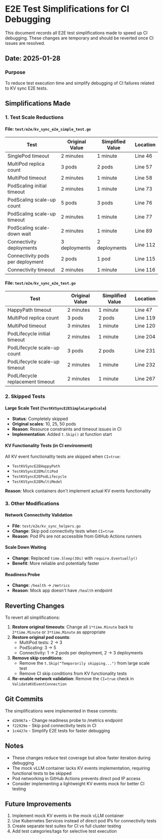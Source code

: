 # E2E Test Simplifications for CI Debugging

This document records all E2E test simplifications made to speed up CI debugging. These changes are temporary and should be reverted once CI issues are resolved.

## Date: 2025-01-28

### Purpose
To reduce test execution time and simplify debugging of CI failures related to KV sync E2E tests.

## Simplifications Made

### 1. **Test Scale Reductions**

#### File: `test/e2e/kv_sync_e2e_simple_test.go`

| Test | Original Value | Simplified Value | Location |
|------|----------------|------------------|----------|
| SinglePod timeout | 2 minutes | 1 minute | Line 46 |
| MultiPod replica count | 3 pods | 2 pods | Line 57 |
| MultiPod timeout | 2 minutes | 1 minute | Line 58 |
| PodScaling initial timeout | 2 minutes | 1 minute | Line 73 |
| PodScaling scale-up count | 5 pods | 3 pods | Line 76 |
| PodScaling scale-up timeout | 2 minutes | 1 minute | Line 77 |
| PodScaling scale-down wait | 2 minutes | 1 minute | Line 89 |
| Connectivity deployments | 3 deployments | 2 deployments | Line 112 |
| Connectivity pods per deployment | 2 pods | 1 pod | Line 115 |
| Connectivity timeout | 2 minutes | 1 minute | Line 116 |

#### File: `test/e2e/kv_sync_e2e_test.go`

| Test | Original Value | Simplified Value | Location |
|------|----------------|------------------|----------|
| HappyPath timeout | 2 minutes | 1 minute | Line 47 |
| MultiPod replica count | 3 pods | 2 pods | Line 119 |
| MultiPod timeout | 3 minutes | 1 minute | Line 120 |
| PodLifecycle initial timeout | 2 minutes | 1 minute | Line 204 |
| PodLifecycle scale-up count | 3 pods | 2 pods | Line 231 |
| PodLifecycle scale-up timeout | 2 minutes | 1 minute | Line 232 |
| PodLifecycle replacement timeout | 2 minutes | 1 minute | Line 267 |

### 2. **Skipped Tests**

#### Large Scale Test (`TestKVSyncE2ESimpleLargeScale`)
- **Status**: Completely skipped
- **Original scales**: 10, 25, 50 pods
- **Reason**: Resource constraints and timeout issues in CI
- **Implementation**: Added `t.Skip()` at function start

#### KV Functionality Tests (in CI environment)
All KV event functionality tests are skipped when `CI=true`:
- `TestKVSyncE2EHappyPath`
- `TestKVSyncE2EMultiPod`
- `TestKVSyncE2EPodLifecycle`
- `TestKVSyncE2EMultiModel`

**Reason**: Mock containers don't implement actual KV events functionality

### 3. **Other Modifications**

#### Network Connectivity Validation
- **File**: `test/e2e/kv_sync_helpers.go`
- **Change**: Skip pod connectivity tests when `CI=true`
- **Reason**: Pod IPs are not accessible from GitHub Actions runners

#### Scale Down Waiting
- **Change**: Replaced `time.Sleep(30s)` with `require.Eventually()`
- **Benefit**: More reliable and potentially faster

#### Readiness Probe
- **Change**: `/health` → `/metrics`
- **Reason**: Mock app doesn't have `/health` endpoint

## Reverting Changes

To revert all simplifications:

1. **Restore original timeouts**: Change all `1*time.Minute` back to `2*time.Minute` or `3*time.Minute` as appropriate
2. **Restore original pod counts**: 
   - MultiPod tests: 2 → 3
   - PodScaling: 3 → 5
   - Connectivity: 1 → 2 pods per deployment, 2 → 3 deployments
3. **Remove skip conditions**:
   - Remove the `t.Skip("Temporarily skipping...")` from large scale test
   - Remove CI skip conditions from KV functionality tests
4. **Re-enable network validation**: Remove the `CI=true` check in `ValidateKVEventConnection`

## Git Commits

The simplifications were implemented in these commits:
- `d2b967a` - Change readiness probe to /metrics endpoint
- `f22929e` - Skip pod connectivity tests in CI
- `1c4427e` - Simplify E2E tests for faster debugging

## Notes

- These changes reduce test coverage but allow faster iteration during debugging
- The mock vLLM container lacks KV events implementation, requiring functional tests to be skipped
- Pod networking in GitHub Actions prevents direct pod IP access
- Consider implementing a lightweight KV events mock for better CI testing

## Future Improvements

1. Implement mock KV events in the mock vLLM container
2. Use Kubernetes Services instead of direct pod IPs for connectivity tests
3. Create separate test suites for CI vs full cluster testing
4. Add test categories/tags for selective test execution